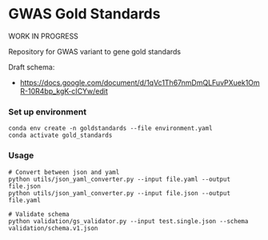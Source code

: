GWAS Gold Standards
===================

WORK IN PROGRESS

Repository for GWAS variant to gene gold standards

Draft schema:
- https://docs.google.com/document/d/1qVc1Th67nmDmQLFuvPXuek1OmR-10R4bp_kgK-cICYw/edit

### Set up environment

```
conda env create -n goldstandards --file environment.yaml
conda activate gold_standards
```

### Usage

```
# Convert between json and yaml
python utils/json_yaml_converter.py --input file.yaml --output file.json
python utils/json_yaml_converter.py --input file.json --output file.yaml

# Validate schema
python validation/gs_validator.py --input test.single.json --schema validation/schema.v1.json 

```
